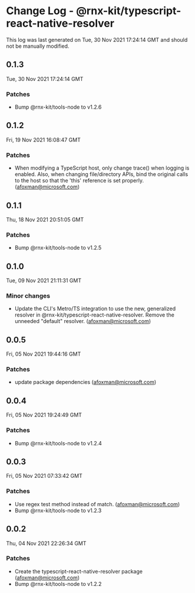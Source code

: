# Change Log - @rnx-kit/typescript-react-native-resolver

This log was last generated on Tue, 30 Nov 2021 17:24:14 GMT and should not be manually modified.

<!-- Start content -->

## 0.1.3

Tue, 30 Nov 2021 17:24:14 GMT

### Patches

- Bump @rnx-kit/tools-node to v1.2.6

## 0.1.2

Fri, 19 Nov 2021 16:08:47 GMT

### Patches

- When modifying a TypeScript host, only change trace() when logging is enabled. Also, when changing file/directory APIs, bind the original calls to the host so that the 'this' reference is set properly. (afoxman@microsoft.com)

## 0.1.1

Thu, 18 Nov 2021 20:51:05 GMT

### Patches

- Bump @rnx-kit/tools-node to v1.2.5

## 0.1.0

Tue, 09 Nov 2021 21:11:31 GMT

### Minor changes

- Update the CLI's Metro/TS integration to use the new, generalized resolver in @rnx-kit/typescript-react-native-resolver. Remove the unneeded "default" resolver. (afoxman@microsoft.com)

## 0.0.5

Fri, 05 Nov 2021 19:44:16 GMT

### Patches

- update package dependencies (afoxman@microsoft.com)

## 0.0.4

Fri, 05 Nov 2021 19:24:49 GMT

### Patches

- Bump @rnx-kit/tools-node to v1.2.4

## 0.0.3

Fri, 05 Nov 2021 07:33:42 GMT

### Patches

- Use regex test method instead of match. (afoxman@microsoft.com)
- Bump @rnx-kit/tools-node to v1.2.3

## 0.0.2

Thu, 04 Nov 2021 22:26:34 GMT

### Patches

- Create the typescript-react-native-resolver package (afoxman@microsoft.com)
- Bump @rnx-kit/tools-node to v1.2.2
